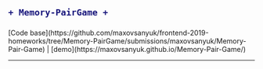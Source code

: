 <h2>

```diff
+ Memory-PairGame +
```
</h2>
[Code base](https://github.com/maxovsanyuk/frontend-2019-homeworks/tree/Memory-PairGame/submissions/maxovsanyuk/Memory-Pair-Game) | [demo](https://maxovsanyuk.github.io/Memory-Pair-Game/)

-----------------------------------------------------------------------------------------------------------------------
